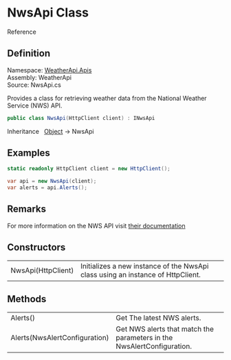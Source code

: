 # NwsApi Class

Reference

## Definition

Namespace: [WeatherApi.Apis](WeatherApi-Apis.md)<br />
Assembly: WeatherApi<br />
Source: NwsApi.cs

Provides a class for retrieving weather data from the National Weather Service (NWS) API.

```C#
public class NwsApi(HttpClient client) : INwsApi
```

Inheritance &nbsp;
[Object](https://learn.microsoft.com/en-us/dotnet/api/system.object?view=net-8.0) &rarr; NwsApi

## Examples

```c#
static readonly HttpClient client = new HttpClient();

var api = new NwsApi(client);
var alerts = api.Alerts();
```

## Remarks

For more information on the NWS API visit [their documentation](https://www.weather.gov/documentation/services-web-api)

## Constructors

<table>
<tr>
<td>NwsApi(HttpClient)</td>
<td>Initializes a new instance of the NwsApi class using an instance of HttpClient.</td>
</tr>
</table>

## Methods

<table>
<tr>
<td>Alerts()</td>
<td>Get The latest NWS alerts.</td>
</tr>
<tr>
<td>Alerts(NwsAlertConfiguration)</td>
<td>Get NWS alerts that match the parameters in the NwsAlertConfiguration.</td>
</tr>
</table>

<seealso>
    <!--Provide links to related how-to guides, overviews, and tutorials.-->
</seealso>